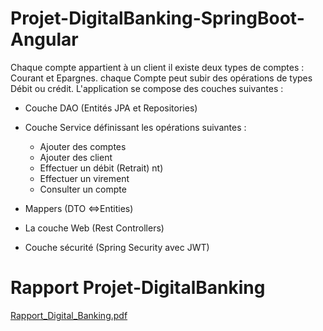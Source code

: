 # Projet-DigitalBanking-SpringBoot-Angular
Chaque compte appartient à un client il existe deux types de comptes : Courant et Epargnes. chaque Compte peut subir des opérations de types Débit ou crédit.
L'application se compose des couches suivantes :
- Couche DAO (Entités JPA et Repositories)
- Couche Service définissant les opérations suivantes :
    - Ajouter des comptes
    - Ajouter des client
    - Effectuer un débit (Retrait)
nt)
    - Effectuer un virement
    - Consulter un compte

- Mappers (DTO <=>Entities)
- La couche Web (Rest Controllers)
- Couche sécurité (Spring Security avec JWT)
# Rapport Projet-DigitalBanking
[Rapport_Digital_Banking.pdf](https://github.com/Amina-contact/Projet-DigitalBanking-SpringBoot-Angular/files/9801443/Rapport_Digital_Banking.pdf)
